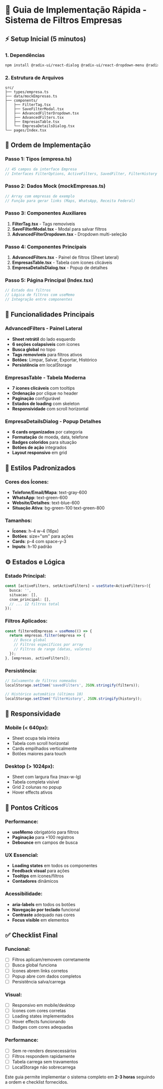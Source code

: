 
# 🚀 Guia de Implementação Rápida - Sistema de Filtros Empresas

## ⚡ Setup Inicial (5 minutos)

### 1. Dependências
```bash
npm install @radix-ui/react-dialog @radix-ui/react-dropdown-menu @radix-ui/react-sheet @radix-ui/react-collapsible @radix-ui/react-separator lucide-react @tanstack/react-query
```

### 2. Estrutura de Arquivos
```
src/
├── types/empresa.ts
├── data/mockEmpresas.ts
├── components/
│   ├── FilterTag.tsx
│   ├── SaveFilterModal.tsx
│   ├── AdvancedFilterDropdown.tsx
│   ├── AdvancedFilters.tsx
│   ├── EmpresasTable.tsx
│   └── EmpresaDetailsDialog.tsx
└── pages/Index.tsx
```

## 📝 Ordem de Implementação

### Passo 1: Tipos (empresa.ts)
```typescript
// 45 campos da interface Empresa
// Interfaces FilterOptions, ActiveFilters, SavedFilter, FilterHistory
```

### Passo 2: Dados Mock (mockEmpresas.ts)
```typescript
// Array com empresas de exemplo
// Função para gerar links (Maps, WhatsApp, Receita Federal)
```

### Passo 3: Componentes Auxiliares
1. **FilterTag.tsx** - Tags removíveis
2. **SaveFilterModal.tsx** - Modal para salvar filtros
3. **AdvancedFilterDropdown.tsx** - Dropdown multi-seleção

### Passo 4: Componentes Principais
1. **AdvancedFilters.tsx** - Painel de filtros (Sheet lateral)
2. **EmpresasTable.tsx** - Tabela com ícones clicáveis
3. **EmpresaDetailsDialog.tsx** - Popup de detalhes

### Passo 5: Página Principal (Index.tsx)
```typescript
// Estado dos filtros
// Lógica de filtros com useMemo
// Integração entre componentes
```

## 🔧 Funcionalidades Principais

### AdvancedFilters - Painel Lateral
- **Sheet retrátil** do lado esquerdo
- **6 seções colapsíveis** com ícones
- **Busca global** no topo
- **Tags removíveis** para filtros ativos
- **Botões**: Limpar, Salvar, Exportar, Histórico
- **Persistência** em localStorage

### EmpresasTable - Tabela Moderna
- **7 ícones clicáveis** com tooltips
- **Ordenação** por clique no header
- **Paginação** configurável
- **Estados de loading** com skeleton
- **Responsividade** com scroll horizontal

### EmpresaDetailsDialog - Popup Detalhes
- **6 cards organizados** por categoria
- **Formatação** de moeda, data, telefone
- **Badges coloridos** para situação
- **Botões de ação** integrados
- **Layout responsivo** em grid

## 🎨 Estilos Padronizados

### Cores dos Ícones:
- **Telefone/Email/Mapa**: text-gray-600
- **WhatsApp**: text-green-600
- **Website/Detalhes**: text-blue-600
- **Situação Ativa**: bg-green-100 text-green-800

### Tamanhos:
- **Ícones**: h-4 w-4 (16px)
- **Botões**: size="sm" para ações
- **Cards**: p-4 com space-y-3
- **Inputs**: h-10 padrão

## ⚙️ Estados e Lógica

### Estado Principal:
```typescript
const [activeFilters, setActiveFilters] = useState<ActiveFilters>({
  busca: '',
  situacao: [],
  cnae_principal: [],
  // ... 12 filtros total
});
```

### Filtros Aplicados:
```typescript
const filteredEmpresas = useMemo(() => {
  return empresas.filter(empresa => {
    // Busca global
    // Filtros específicos por array
    // Filtros de range (datas, valores)
  });
}, [empresas, activeFilters]);
```

### Persistência:
```typescript
// Salvamento de filtros nomeados
localStorage.setItem('savedFilters', JSON.stringify(filters));

// Histórico automático (últimos 10)
localStorage.setItem('filterHistory', JSON.stringify(history));
```

## 📱 Responsividade

### Mobile (< 640px):
- Sheet ocupa tela inteira
- Tabela com scroll horizontal
- Cards empilhados verticalmente
- Botões maiores para touch

### Desktop (> 1024px):
- Sheet com largura fixa (max-w-lg)
- Tabela completa visível
- Grid 2 colunas no popup
- Hover effects ativos

## 🚨 Pontos Críticos

### Performance:
- **useMemo** obrigatório para filtros
- **Paginação** para +100 registros
- **Debounce** em campos de busca

### UX Essencial:
- **Loading states** em todos os componentes
- **Feedback visual** para ações
- **Tooltips** em ícones/filtros
- **Contadores** dinâmicos

### Acessibilidade:
- **aria-labels** em todos os botões
- **Navegação por teclado** funcional
- **Contraste** adequado nas cores
- **Focus visible** em elementos

## ✅ Checklist Final

### Funcional:
- [ ] Filtros aplicam/removem corretamente
- [ ] Busca global funciona
- [ ] Ícones abrem links corretos
- [ ] Popup abre com dados completos
- [ ] Persistência salva/carrega

### Visual:
- [ ] Responsivo em mobile/desktop
- [ ] Ícones com cores corretas
- [ ] Loading states implementados
- [ ] Hover effects funcionando
- [ ] Badges com cores adequadas

### Performance:
- [ ] Sem re-renders desnecessários
- [ ] Filtros respondem rapidamente
- [ ] Tabela carrega sem travamentos
- [ ] LocalStorage não sobrecarrega

Este guia permite implementar o sistema completo em **2-3 horas** seguindo a ordem e checklist fornecidos.
